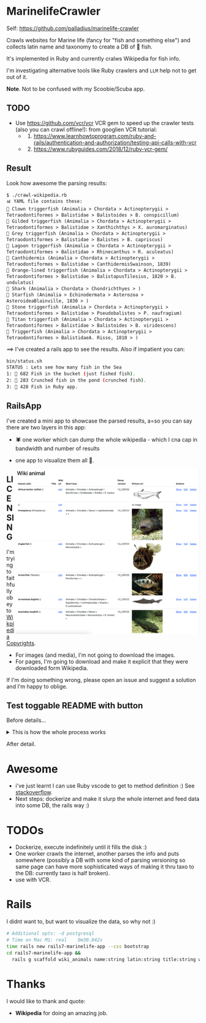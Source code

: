 # MarinelifeCrawler

Self: https://github.com/palladius/marinelife-crawler

Crawls websites for Marine life (fancy for "fish and something else") and collects latin name and taxonomy to create a
DB of 🐠 fish.

It's implemented in Ruby and currently cralws Wikipedia for fish info.

I'm investigating alternative tools like Ruby crawlers and `LLM` help not to get out of it.

**Note**. Not to be confused with my Scoobie/Scuba app.

## TODO

* Use https://github.com/vcr/vcr VCR gem to speed up the crawler tests (also you can crawl offline!): from  googlien VCR tutorial:
    * 1. https://www.learnhowtoprogram.com/ruby-and-rails/authentication-and-authorization/testing-api-calls-with-vcr
    * 2. https://www.rubyguides.com/2018/12/ruby-vcr-gem/

## Result

Look how awesome the parsing results:

```
$ ./crawl-wikipedia.rb
📊 YAML file contains these:
🍣 Clown triggerfish (Animalia > Chordata > Actinopterygii > Tetraodontiformes > Balistidae > Balistoides > B. conspicillum)
🍣 Gilded triggerfish (Animalia > Chordata > Actinopterygii > Tetraodontiformes > Balistidae > Xanthichthys > X. auromarginatus)
🍣 Grey triggerfish (Animalia > Chordata > Actinopterygii > Tetraodontiformes > Balistidae > Balistes > B. capriscus)
🍣 Lagoon triggerfish (Animalia > Chordata > Actinopterygii > Tetraodontiformes > Balistidae > Rhinecanthus > R. aculeatus)
🍣 Canthidermis (Animalia > Chordata > Actinopterygii > Tetraodontiformes > Balistidae > CanthidermisSwainson, 1839)
🍣 Orange-lined triggerfish (Animalia > Chordata > Actinopterygii > Tetraodontiformes > Balistidae > BalistapusTilesius, 1820 > B. undulatus)
🍣 Shark (Animalia > Chordata > Chondrichthyes > )
🍣 Starfish (Animalia > Echinodermata > Asterozoa > AsteroideaBlainville, 1830 > )
🍣 Stone triggerfish (Animalia > Chordata > Actinopterygii > Tetraodontiformes > Balistidae > Pseudobalistes > P. naufragium)
🍣 Titan triggerfish (Animalia > Chordata > Actinopterygii > Tetraodontiformes > Balistidae > Balistoides > B. viridescens)
🍣 Triggerfish (Animalia > Chordata > Actinopterygii > Tetraodontiformes > BalistidaeA. Risso, 1810 > )
```
==> I've created a rails app to see the results. Also if impatient you can:

```bash
bin/status.sh
STATUS : Lets see how many fish in the Sea
1: 🎣 682 Fish in the bucket (just fished fish).
2: 🍤 283 Crunched fish in the pond (crunched fish).
3: 🍣 428 Fish in Ruby app.
```

## RailsApp

I've created a mini app to showcase the parsed results, a=so you can say there are two layers in this app:
* 🕷️ one worker which can dump the whole wikipedia - which I cna cap in bandwidth and number of results
* one app to visualize them all 💍.

  <img src="https://github.com/palladius/marinelife-crawler/blob/main/doc/Maritime Life App Screenshot.png" alt="Maritime Life App v1.0" align='right' />


## LICENSING

I'm trying to faithfully obey to [Wikpiedia Copyrights](https://en.wikipedia.org/wiki/Wikipedia:Copyrights).

* For images (and media), I'm not going to download the images.
* For pages, I'm going to download and make it explicit that they were downloaded form Wikipedia.

If I'm doing something wrong, please open an issue and suggest a solution and I'm happy to oblige.

## Test toggable README with button

Before details...

<details>
  <summary>This is how the whole process works</summary>

  ## My first meaningful ETL Pipeline 'PipeFish' 🎏
  1. Crawl wikipedia for new fish: `MAX_STACK_SIZE="500000" bin/crawl-wikipeda-for-fish.rb Nudibranch` (needs a starting fish, like Nudibranch)
  2. Now that you have plenty of local files in `en.wikipedia.org/rubycrawl/`. These are bare dumps from Wikpiedia.
     * this function `smart_wiki_parse_fish()` called by `iterate_through_files_in_directory()` will then populate the .ric.yaml files with extracted info. Note that this is algorithm-dependant and currently very buggy - so make sense to regenerate every now and then :)
     * Still dont know how to trigger this, probably its automatic but if so why do i have 250 yaml and 900 files?!? Probably this:
     * `MAX_IMPORTS=1000 bin//crawl-wikipedia-local-samples.rb`. Increase it to 1000! Bingo! it works!
  3. Enter the RoR app and
     *  `cd cd rails7-marinelife-app/`
     *  `MAX_FILES_PER_DIR=1000 rake db:seed`
     *  This creates a number of Model entries based on this folder:


  ### Some Code
  ```js
  function logSomething(something) {
    console.log('Something', something);
  }
  ```
</details>

After detail.

# Awesome

* i've just learnt I can use Ruby vscode to get to method definition :) See [stackoverflow](https://stackoverflow.com/questions/60658665/navigate-to-ruby-function-definition-in-vs-code).
* Next steps: dockerize and make it slurp the whole internet and feed data into some DB, the rails way :)

# TODOs

* Dockerize, execute indefinitely until it fills the disk :)
* One worker crawls the internet, another parses the info and puts somewhere (possibly a DB with some kind of parsing versioning so same page can have more sophisticated ways of making it thru taxo to the DB: currently taxo is half broken).
* use with VCR.

# Rails

I didnt want to, but  want to visualize the data, so why not :)

```bash
# Additional opts: -d postgresql
# Time on Mac M1: real    0m30.842s
time rails new rails7-marinelife-app --css bootstrap
cd rails7-marinelife-app &&
  rails g scaffold wiki_animals name:string latin:string title:string wiki_url:string short_taxo:string wiki_description:text internal_description:text parse_version:string picture_url:string
```
# Thanks

I would like to thank and quote:

* **Wikipedia** for doing an amazing job.
